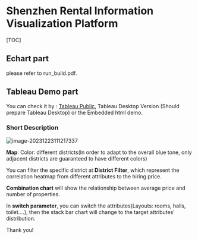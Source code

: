 # Shenzhen Rental Information Visualization Platform

[TOC]



## Echart part

please refer to run_build.pdf. 

## Tableau Demo part

You can check it by : [Tableau Public](https://public.tableau.com/app/profile/haonian.wang/viz/HiringinShenzhen/finaldashboard?publish=yes), Tableau Desktop Version (Should prepare Tableau Desktop) or the Embedded html demo.

### Short Description

![image-20231223111217337](C:\Users\lenovo\AppData\Roaming\Typora\typora-user-images\image-20231223111217337.png)

**Map**: Color: different districts(In order to adapt to the overall blue tone, only adjacent districts are guaranteed to have different colors)

You can filter the specific district at **District Filter**, which represent the correlation heatmap from different attributes to the hiring price.

**Combination chart** will show the relationship between average price and number of properties. 

In **switch parameter**, you can switch the attributes(Layouts: rooms, halls, toilet....), then the stack bar chart will change to the target attributes' distribution.

Thank you!